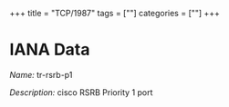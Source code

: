 +++
title = "TCP/1987"
tags = [""]
categories = [""]
+++

# IANA Data

_Name:_ tr-rsrb-p1

_Description:_ cisco RSRB Priority 1 port

